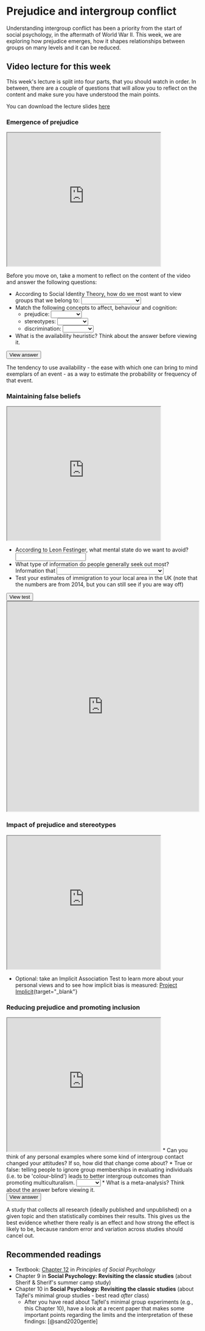 # Prejudice and intergroup conflict

Understanding intergroup conflict has been a priority from the start of social psychology, in the aftermath of World War II. This week, we are exploring how prejudice emerges, how it shapes relationships between groups on many levels and it can be reduced.

## Video lecture for this week

This week's lecture is split into four parts, that you should watch in order. In between, there are a couple of questions that will allow you to reflect on the content and make sure you have understood the main points.

You can download the lecture slides <a href="./files/Lecture_2_-_self__social_identity_and_prejudice.pptx">here</a>

### Emergence of prejudice

<iframe src=" https://www.youtube.com/embed/QQeC6n2mtsk?rel=0&modestbranding=1&loop=1&playlist=QQeC6n2mtsk " allowfullscreen width=80% height=350></iframe>

Before you move on, take a moment to reflect on the content of the video and answer the following questions:

* According to Social Identity Theory, how do we most want to view groups that we belong to: <select class='solveme' data-answer='["positively distinct"]'> <option></option> <option>fair and welcoming</option> <option>positively distinct</option> <option>dominant and powerful</option></select>
* Match the following concepts to affect, behaviour and cognition:
    + prejudice: <select class='solveme' data-answer='["affect"]'> <option></option> <option>affect</option> <option>behaviour</option> <option>cognition</option></select>
    + stereotypes: <select class='solveme' data-answer='["cognition"]'> <option></option> <option>affect</option> <option>behaviour</option> <option>cognition</option></select>
    + discrimination: <select class='solveme' data-answer='["behaviour"]'> <option></option> <option>affect</option> <option>behaviour</option> <option>cognition</option></select>
* What is the availability heuristic? Think about the answer before viewing it.

<div class='solution'><button>View answer</button>

The tendency to use availability - the ease with which one can bring to mind exemplars of an event - as a way to estimate the probability or frequency of that event. 

</div>


    
### Maintaining false beliefs

<iframe src=" https://www.youtube.com/embed/dCSQwC6Zcmk?rel=0&modestbranding=1&loop=1&playlist=dCSQwC6Zcmk " allowfullscreen width=80% height=350></iframe>

* According to Leon Festinger, what mental state do we want to avoid? <input class='solveme nospaces ignorecase' size='20' data-answer='["cognitive dissonance"]'/>
* What type of information do people generally seek out most? Information that <select class='solveme' data-answer='["confirms their belief"]'> <option></option> <option>allows them to test and develop their beliefs</option> <option>confirms their belief</option> <option>has the highest quality</option></select>
* Test your estimates of immigration to your local area in the UK (note that the numbers are from 2014, but you can still see if you are way off) 
<div class='solution'><button>View test</button>

<iframe height="550px" width="100%" src="https://www.ons.gov.uk/visualisations/nesscontent/dvc278/quiz/index.html"></iframe>

</div>


### Impact of prejudice and stereotypes

<iframe src=" https://www.youtube.com/embed/n82z9C55JeI?rel=0&modestbranding=1&loop=1&playlist=n82z9C55JeI " allowfullscreen width=80% height=350></iframe>

* Optional: take an Implicit Association Test to learn more about your personal views and to see how implicit bias is measured: [Project Implicit](https://implicit.harvard.edu/){target="_blank"}
  
### Reducing prejudice and promoting inclusion

<iframe src=" https://www.youtube.com/embed/-njSO-fsszc?rel=0&modestbranding=1&loop=1&playlist=-njSO-fsszc " allowfullscreen width=80% height=350></iframe>
* Can you think of any personal examples where some kind of intergroup contact changed your attitudes? If so, how did that change come about?
* True or false: telling people to ignore group memberships in evaluating individuals (i.e. to be 'colour-blind') leads to better intergroup outcomes than promoting multiculturalism. <select class='solveme' data-answer='["FALSE"]'> <option></option> <option>TRUE</option> <option>FALSE</option></select> 
* What is a meta-analysis? Think about the answer before viewing it.

<div class='solution'><button>View answer</button>

A study that collects all research (ideally published and unpublished) on a given topic and then statistically combines their results. This gives us the best evidence whether there really is an effect and how strong the effect is likely to be, because random error and variation across studies should cancel out. 

</div>


## Recommended readings

* Textbook: [Chapter 12](https://open.lib.umn.edu/socialpsychology/part/chapter-12-stereotypes-prejudice-and-discrimination/) in *Principles of Social Psychology*
* Chapter 9 in **Social Psychology: Revisiting the classic studies** (about Sherif & Sherif's summer camp study) 
* Chapter 10 in **Social Psychology: Revisiting the classic studies** (about Tajfel's minimal group studies - best read *after* class) 
    + After you have read about Tajfel's minimal group experiments (e.g., this Chapter 10), have a look at a recent paper that makes some important points regarding the limits and the interpretation of these findings: [@sand2020gentle]




